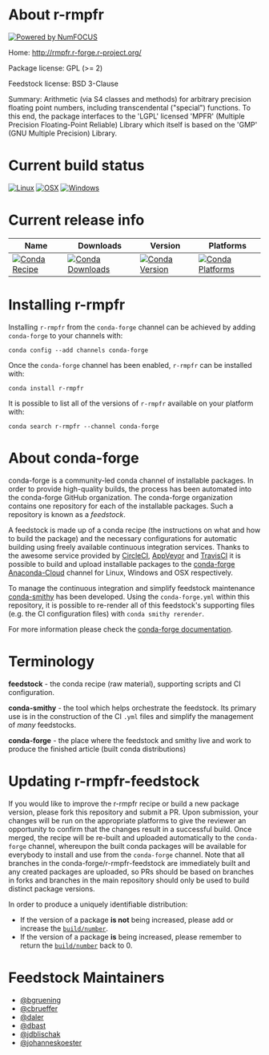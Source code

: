 About r-rmpfr
=============

[![Powered by NumFOCUS](https://img.shields.io/badge/powered%20by-NumFOCUS-orange.svg?style=flat&colorA=E1523D&colorB=007D8A)](http://numfocus.org)

Home: http://rmpfr.r-forge.r-project.org/

Package license: GPL (>= 2)

Feedstock license: BSD 3-Clause

Summary: Arithmetic (via S4 classes and methods) for arbitrary precision floating point numbers, including transcendental ("special") functions.  To this end, the package interfaces to the 'LGPL' licensed 'MPFR' (Multiple Precision Floating-Point Reliable) Library which itself is based on the 'GMP' (GNU Multiple Precision) Library.



Current build status
====================

[![Linux](https://img.shields.io/circleci/project/github/conda-forge/r-rmpfr-feedstock/master.svg?label=Linux)](https://circleci.com/gh/conda-forge/r-rmpfr-feedstock)
[![OSX](https://img.shields.io/travis/conda-forge/r-rmpfr-feedstock/master.svg?label=macOS)](https://travis-ci.org/conda-forge/r-rmpfr-feedstock)
[![Windows](https://img.shields.io/appveyor/ci/conda-forge/r-rmpfr-feedstock/master.svg?label=Windows)](https://ci.appveyor.com/project/conda-forge/r-rmpfr-feedstock/branch/master)

Current release info
====================

| Name | Downloads | Version | Platforms |
| --- | --- | --- | --- |
| [![Conda Recipe](https://img.shields.io/badge/recipe-r--rmpfr-green.svg)](https://anaconda.org/conda-forge/r-rmpfr) | [![Conda Downloads](https://img.shields.io/conda/dn/conda-forge/r-rmpfr.svg)](https://anaconda.org/conda-forge/r-rmpfr) | [![Conda Version](https://img.shields.io/conda/vn/conda-forge/r-rmpfr.svg)](https://anaconda.org/conda-forge/r-rmpfr) | [![Conda Platforms](https://img.shields.io/conda/pn/conda-forge/r-rmpfr.svg)](https://anaconda.org/conda-forge/r-rmpfr) |

Installing r-rmpfr
==================

Installing `r-rmpfr` from the `conda-forge` channel can be achieved by adding `conda-forge` to your channels with:

```
conda config --add channels conda-forge
```

Once the `conda-forge` channel has been enabled, `r-rmpfr` can be installed with:

```
conda install r-rmpfr
```

It is possible to list all of the versions of `r-rmpfr` available on your platform with:

```
conda search r-rmpfr --channel conda-forge
```


About conda-forge
=================

conda-forge is a community-led conda channel of installable packages.
In order to provide high-quality builds, the process has been automated into the
conda-forge GitHub organization. The conda-forge organization contains one repository
for each of the installable packages. Such a repository is known as a *feedstock*.

A feedstock is made up of a conda recipe (the instructions on what and how to build
the package) and the necessary configurations for automatic building using freely
available continuous integration services. Thanks to the awesome service provided by
[CircleCI](https://circleci.com/), [AppVeyor](https://www.appveyor.com/)
and [TravisCI](https://travis-ci.org/) it is possible to build and upload installable
packages to the [conda-forge](https://anaconda.org/conda-forge)
[Anaconda-Cloud](https://anaconda.org/) channel for Linux, Windows and OSX respectively.

To manage the continuous integration and simplify feedstock maintenance
[conda-smithy](https://github.com/conda-forge/conda-smithy) has been developed.
Using the ``conda-forge.yml`` within this repository, it is possible to re-render all of
this feedstock's supporting files (e.g. the CI configuration files) with ``conda smithy rerender``.

For more information please check the [conda-forge documentation](https://conda-forge.org/docs/).

Terminology
===========

**feedstock** - the conda recipe (raw material), supporting scripts and CI configuration.

**conda-smithy** - the tool which helps orchestrate the feedstock.
                   Its primary use is in the construction of the CI ``.yml`` files
                   and simplify the management of *many* feedstocks.

**conda-forge** - the place where the feedstock and smithy live and work to
                  produce the finished article (built conda distributions)


Updating r-rmpfr-feedstock
==========================

If you would like to improve the r-rmpfr recipe or build a new
package version, please fork this repository and submit a PR. Upon submission,
your changes will be run on the appropriate platforms to give the reviewer an
opportunity to confirm that the changes result in a successful build. Once
merged, the recipe will be re-built and uploaded automatically to the
`conda-forge` channel, whereupon the built conda packages will be available for
everybody to install and use from the `conda-forge` channel.
Note that all branches in the conda-forge/r-rmpfr-feedstock are
immediately built and any created packages are uploaded, so PRs should be based
on branches in forks and branches in the main repository should only be used to
build distinct package versions.

In order to produce a uniquely identifiable distribution:
 * If the version of a package **is not** being increased, please add or increase
   the [``build/number``](https://conda.io/docs/user-guide/tasks/build-packages/define-metadata.html#build-number-and-string).
 * If the version of a package **is** being increased, please remember to return
   the [``build/number``](https://conda.io/docs/user-guide/tasks/build-packages/define-metadata.html#build-number-and-string)
   back to 0.

Feedstock Maintainers
=====================

* [@bgruening](https://github.com/bgruening/)
* [@cbrueffer](https://github.com/cbrueffer/)
* [@daler](https://github.com/daler/)
* [@dbast](https://github.com/dbast/)
* [@jdblischak](https://github.com/jdblischak/)
* [@johanneskoester](https://github.com/johanneskoester/)

